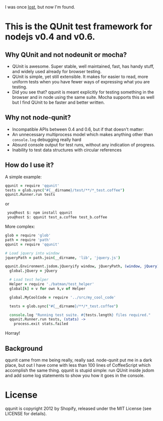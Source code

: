 I was once [lost](https://github.com/kof/node-qunit), but now I'm found.

# This is the QUnit test framework for nodejs v0.4 and v0.6.

## Why QUnit and not nodeunit or mocha?

 - QUnit is awesome. Super stable, well maintained, fast, has handy stuff, and widely used already for browser testing.
 - QUnit is simple, yet still extensible. It makes for easier to read, more uniform tests when you have fewer ways of expressing what you are testing.
 - Did you see that? qqunit is meant explicitly for testing something in the browser and in node using the same suite. Mocha supports this as well but I find QUnit to be faster and better written.

## Why not node-qunit?

 - Incompatible APIs between 0.4 and 0.6, but if that doesn't matter:
 - An unnecessary multiprocess model which makes anything other than `console.log` debugging really hard
 - Absurd console output for test runs, without any indication of progress.
 - Inability to test data structures with circular references

## How do I use it?

A simple example:

```coffeescript
qqunit = require 'qqunit'
tests = glob.sync("#{__dirname}/test/**/*_test.coffee")
qqunit.Runner.run tests
```

or

```bash
 you@host $: npm install qqunit
 you@host $: qqunit test_a.coffee test_b.coffee
```

More complex:

```coffeescript
glob = require 'glob'
path = require 'path'
qqunit = require 'qqunit'

# Load jquery into window
jqueryPath = path.join(__dirname, 'lib', 'jquery.js')

qqunit.Environment.jsdom.jQueryify window, jQueryPath, (window, jQuery) ->
  global.jQuery = jQuery

  # Load test helper
  Helper = require './batman/test_helper'
  global[k] = v for own k,v of Helper

  global.MyCoolCode = require '../src/my_cool_code'

  tests = glob.sync("#{__dirname}/**/*_test.coffee")

  console.log "Running test suite. #{tests.length} files required."
  qqunit.Runner.run tests, (stats) ->
    process.exit stats.failed
```

Horray!

## Background

qqunit came from me being really, really sad. node-qunit put me in a dark place, but out I have come with less than 100 lines of CoffeeScript which accomplish the same thing. qqunit is stupid simple: run QUnit inside jsdom and add some log statements to show you how it goes in the console.

# License

qqunit is copyright 2012 by Shopify, released under the MIT License (see LICENSE for details).
